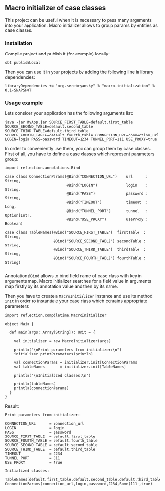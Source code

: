 ## Macro initializer of case classes

This project can be useful when it is necessary to pass many arguments into your application.
Macro initializer allows to group params by entities as case classes.

### Installation

Compile project and publish it (for example) locally:

```
sbt publishLocal
```

Then you can use it in your projects by adding the following line in library dependencies:

```
libraryDependencies += "org.serebryansky" % "macro-initialization" % 0.1-SNAPSHOT
```

### Usage example

Lets consider your application has the following arguments list:

`java -jar MyApp.jar SOURCE_FIRST_TABLE=default.first_table SOURCE_SECOND_TABLE=default.second_table SOURCE_THIRD_TABLE=default.third_table SOURCE_FOURTH_TABLE=default.fourth_table CONNECTION_URL=connection_url LOGIN=login PASS=password TIMEOUT=1234 TUNNEL_PORT=111 USE_PROXY=true`

In order to conveniently use them, you can group them by case classes.
First of all, you have to define a case classes which represent parameters group:

```
import reflection.annotations.Bind

case class ConnectionParams(@Bind("CONNECTION_URL")    url      : String,
                            @Bind("LOGIN")             login    : String,
                            @Bind("PASS")              password : String,
                            @Bind("TIMEOUT")           timeout  : Long,
                            @Bind("TUNNEL_PORT")       tunnel   : Option[Int],
                            @Bind("USE_PROXY")         useProxy : Boolean)

case class TableNames(@Bind("SOURCE_FIRST_TABLE")  firstTable  : String,
                      @Bind("SOURCE_SECOND_TABLE") secondTable : String,
                      @Bind("SOURCE_THIRD_TABLE")  thirdTable  : String,
                      @Bind("SOURCE_FOURTH_TABLE") fourthTable : String)
                          
```

Annotation `@Bind` allows to bind field name of case class with key in arguments map.
Macro initializer searches for a field value in arguments map firstly by its annotation value and then by its name.

Then you have to create a `MacroInitializer` instance and use its method `init` in order to instantiate your case class which contains appropriate parameters:

```
import reflection.compiletime.MacroInitializer

object Main {

  def main(args: Array[String]): Unit = {

    val initializer = new MacroInitializer(args)

    println("\nPrint parameters from initializer:\n")
    initializer.printParameters(println)

    val connectionParams = initializer.init[ConnectionParams]
    val tableNames       = initializer.init[TableNames]

    println("\nInitialized classes:\n")

    println(tableNames)
    println(connectionParams)
  }
}
```

Result:
```
Print parameters from initializer:

CONNECTION_URL      = connection_url
LOGIN               = login
PASS                = password
SOURCE_FIRST_TABLE  = default.first_table
SOURCE_FOURTH_TABLE = default.fourth_table
SOURCE_SECOND_TABLE = default.second_table
SOURCE_THIRD_TABLE  = default.third_table
TIMEOUT             = 1234
TUNNEL_PORT         = 111
USE_PROXY           = true

Initialized classes:

TableNames(default.first_table,default.second_table,default.third_table,default.fourth_table)
ConnectionParams(connection_url,login,password,1234,Some(111),true)
```